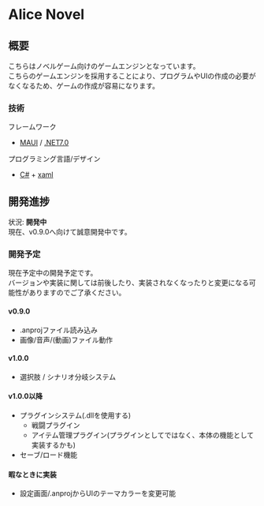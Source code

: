 # Alice Novel

## 概要
こちらはノベルゲーム向けのゲームエンジンとなっています。<br />
こちらのゲームエンジンを採用することにより、プログラムやUIの作成の必要がなくなるため、ゲームの作成が容易になります。<br />

### 技術
フレームワーク<br />
- [MAUI] / [.NET7.0]

プログラミング言語/デザイン<br />
- [C#] + [xaml]

[MAUI]: https://dotnet.microsoft.com/ja-jp/apps/maui ".NET MAUI"
[.NET7.0]: https://dotnet.microsoft.com/ja-jp/ ".NET"
[C#]: https://learn.microsoft.com/ja-jp/dotnet/csharp/ "C#ドキュメント"
[xaml]: https://learn.microsoft.com/ja-jp/dotnet/maui/xaml/ ".NET MAUI xamlドキュメント"

## 開発進捗
状況: **開発中**<br />
現在、v0.9.0へ向けて誠意開発中です。<br />

### 開発予定
現在予定中の開発予定です。<br />
バージョンや実装に関しては前後したり、実装されなくなったりと変更になる可能性がありますのでご了承ください。<br />

#### v0.9.0
- .anprojファイル読み込み
- 画像/音声/(動画)ファイル動作

#### v1.0.0
- 選択肢 / シナリオ分岐システム

#### v1.0.0以降
- プラグインシステム(.dllを使用する)
  - 戦闘プラグイン
  - アイテム管理プラグイン(プラグインとしてではなく、本体の機能として実装するかも)
- セーブ/ロード機能

#### 暇なときに実装
- 設定画面/.anprojからUIのテーマカラーを変更可能
